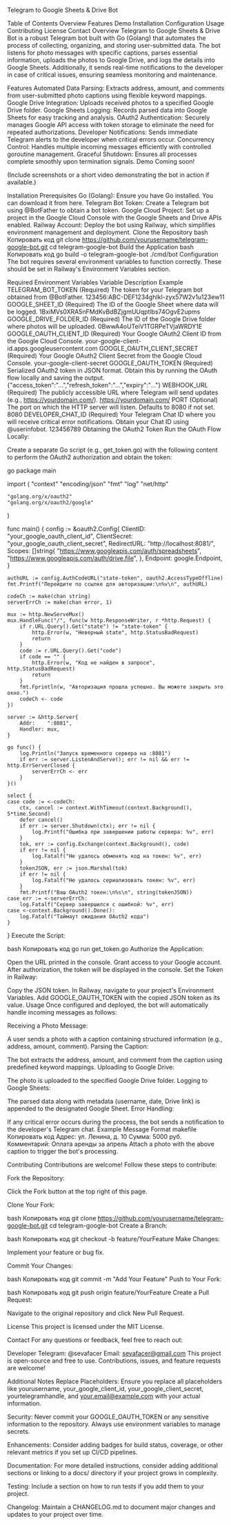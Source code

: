 Telegram to Google Sheets & Drive Bot

Table of Contents
Overview
Features
Demo
Installation
Configuration
Usage
Contributing
License
Contact
Overview
Telegram to Google Sheets & Drive Bot is a robust Telegram bot built with Go (Golang) that automates the process of collecting, organizing, and storing user-submitted data. The bot listens for photo messages with specific captions, parses essential information, uploads the photos to Google Drive, and logs the details into Google Sheets. Additionally, it sends real-time notifications to the developer in case of critical issues, ensuring seamless monitoring and maintenance.

Features
Automated Data Parsing: Extracts address, amount, and comments from user-submitted photo captions using flexible keyword mappings.
Google Drive Integration: Uploads received photos to a specified Google Drive folder.
Google Sheets Logging: Records parsed data into Google Sheets for easy tracking and analysis.
OAuth2 Authentication: Securely manages Google API access with token storage to eliminate the need for repeated authorizations.
Developer Notifications: Sends immediate Telegram alerts to the developer when critical errors occur.
Concurrency Control: Handles multiple incoming messages efficiently with controlled goroutine management.
Graceful Shutdown: Ensures all processes complete smoothly upon termination signals.
Demo
Coming soon!

(Include screenshots or a short video demonstrating the bot in action if available.)

Installation
Prerequisites
Go (Golang): Ensure you have Go installed. You can download it from here.
Telegram Bot Token: Create a Telegram bot using @BotFather to obtain a bot token.
Google Cloud Project: Set up a project in the Google Cloud Console with the Google Sheets and Drive APIs enabled.
Railway Account: Deploy the bot using Railway, which simplifies environment management and deployment.
Clone the Repository
bash
Копировать код
git clone https://github.com/yourusername/telegram-google-bot.git
cd telegram-google-bot
Build the Application
bash
Копировать код
go build -o telegram-google-bot ./cmd/bot
Configuration
The bot requires several environment variables to function correctly. These should be set in Railway's Environment Variables section.

Required Environment Variables
Variable Description Example
TELEGRAM_BOT_TOKEN (Required) The token for your Telegram bot obtained from @BotFather. 123456:ABC-DEF1234ghIkl-zyx57W2v1u123ew11
GOOGLE_SHEET_ID (Required) The ID of the Google Sheet where data will be logged. 1BxiMVs0XRA5nFMdKvBdBZjgmUUqptlbs74OgvE2upms
GOOGLE_DRIVE_FOLDER_ID (Required) The ID of the Google Drive folder where photos will be uploaded. 0BwwA4oUTeiV1TGRPeTVjaWRDY1E
GOOGLE_OAUTH_CLIENT_ID (Required) Your Google OAuth2 Client ID from the Google Cloud Console. your-google-client-id.apps.googleusercontent.com
GOOGLE_OAUTH_CLIENT_SECRET (Required) Your Google OAuth2 Client Secret from the Google Cloud Console. your-google-client-secret
GOOGLE_OAUTH_TOKEN (Required) Serialized OAuth2 token in JSON format. Obtain this by running the OAuth flow locally and saving the output. {"access_token":"...","refresh_token":"...","expiry":"..."}
WEBHOOK_URL (Required) The publicly accessible URL where Telegram will send updates (e.g., https://yourdomain.com/). https://yourdomain.com/
PORT (Optional) The port on which the HTTP server will listen. Defaults to 8080 if not set. 8080
DEVELOPER_CHAT_ID (Required) Your Telegram Chat ID where you will receive critical error notifications. Obtain your Chat ID using @userinfobot. 123456789
Obtaining the OAuth2 Token
Run the OAuth Flow Locally:

Create a separate Go script (e.g., get_token.go) with the following content to perform the OAuth2 authorization and obtain the token:

go
package main

import (
"context"
"encoding/json"
"fmt"
"log"
"net/http"

    "golang.org/x/oauth2"
    "golang.org/x/oauth2/google"

)

func main() {
config := &oauth2.Config{
ClientID: "your_google_oauth_client_id",
ClientSecret: "your_google_oauth_client_secret",
RedirectURL: "http://localhost:8081/",
Scopes: []string{
"https://www.googleapis.com/auth/spreadsheets",
"https://www.googleapis.com/auth/drive.file",
},
Endpoint: google.Endpoint,
}

    authURL := config.AuthCodeURL("state-token", oauth2.AccessTypeOffline)
    fmt.Printf("Перейдите по ссылке для авторизации:\n%v\n", authURL)

    codeCh := make(chan string)
    serverErrCh := make(chan error, 1)

    mux := http.NewServeMux()
    mux.HandleFunc("/", func(w http.ResponseWriter, r *http.Request) {
    	if r.URL.Query().Get("state") != "state-token" {
    		http.Error(w, "Неверный state", http.StatusBadRequest)
    		return
    	}
    	code := r.URL.Query().Get("code")
    	if code == "" {
    		http.Error(w, "Код не найден в запросе", http.StatusBadRequest)
    		return
    	}
    	fmt.Fprintln(w, "Авторизация прошла успешно. Вы можете закрыть это окно.")
    	codeCh <- code
    })

    server := &http.Server{
    	Addr:    ":8081",
    	Handler: mux,
    }

    go func() {
    	log.Println("Запуск временного сервера на :8081")
    	if err := server.ListenAndServe(); err != nil && err != http.ErrServerClosed {
    		serverErrCh <- err
    	}
    }()

    select {
    case code := <-codeCh:
    	ctx, cancel := context.WithTimeout(context.Background(), 5*time.Second)
    	defer cancel()
    	if err := server.Shutdown(ctx); err != nil {
    		log.Printf("Ошибка при завершении работы сервера: %v", err)
    	}
    	tok, err := config.Exchange(context.Background(), code)
    	if err != nil {
    		log.Fatalf("Не удалось обменять код на токен: %v", err)
    	}
    	tokenJSON, err := json.Marshal(tok)
    	if err != nil {
    		log.Fatalf("Не удалось сериализовать токен: %v", err)
    	}
    	fmt.Printf("Ваш OAuth2 токен:\n%s\n", string(tokenJSON))
    case err := <-serverErrCh:
    	log.Fatalf("Сервер завершился с ошибкой: %v", err)
    case <-context.Background().Done():
    	log.Fatalf("Таймаут ожидания OAuth2 кода")
    }

}
Execute the Script:

bash
Копировать код
go run get_token.go
Authorize the Application:

Open the URL printed in the console.
Grant access to your Google account.
After authorization, the token will be displayed in the console.
Set the Token in Railway:

Copy the JSON token.
In Railway, navigate to your project's Environment Variables.
Add GOOGLE_OAUTH_TOKEN with the copied JSON token as its value.
Usage
Once configured and deployed, the bot will automatically handle incoming messages as follows:

Receiving a Photo Message:

A user sends a photo with a caption containing structured information (e.g., address, amount, comment).
Parsing the Caption:

The bot extracts the address, amount, and comment from the caption using predefined keyword mappings.
Uploading to Google Drive:

The photo is uploaded to the specified Google Drive folder.
Logging to Google Sheets:

The parsed data along with metadata (username, date, Drive link) is appended to the designated Google Sheet.
Error Handling:

If any critical error occurs during the process, the bot sends a notification to the developer's Telegram chat.
Example Message Format
makefile
Копировать код
Адрес: ул. Ленина, д. 10
Сумма: 5000 руб.
Комментарий: Оплата аренды за апрель
Attach a photo with the above caption to trigger the bot's processing.

Contributing
Contributions are welcome! Follow these steps to contribute:

Fork the Repository:

Click the Fork button at the top right of this page.

Clone Your Fork:

bash
Копировать код
git clone https://github.com/yourusername/telegram-google-bot.git
cd telegram-google-bot
Create a Branch:

bash
Копировать код
git checkout -b feature/YourFeature
Make Changes:

Implement your feature or bug fix.

Commit Your Changes:

bash
Копировать код
git commit -m "Add Your Feature"
Push to Your Fork:

bash
Копировать код
git push origin feature/YourFeature
Create a Pull Request:

Navigate to the original repository and click New Pull Request.

License
This project is licensed under the MIT License.

Contact
For any questions or feedback, feel free to reach out:

Developer Telegram: @sevafacer
Email: sevafacer@gmail.com
This project is open-source and free to use. Contributions, issues, and feature requests are welcome!

Additional Notes
Replace Placeholders: Ensure you replace all placeholders like yourusername, your_google_client_id, your_google_client_secret, yourtelegramhandle, and your.email@example.com with your actual information.

Security: Never commit your GOOGLE_OAUTH_TOKEN or any sensitive information to the repository. Always use environment variables to manage secrets.

Enhancements: Consider adding badges for build status, coverage, or other relevant metrics if you set up CI/CD pipelines.

Documentation: For more detailed instructions, consider adding additional sections or linking to a docs/ directory if your project grows in complexity.

Testing: Include a section on how to run tests if you add them to your project.

Changelog: Maintain a CHANGELOG.md to document major changes and updates to your project over time.
